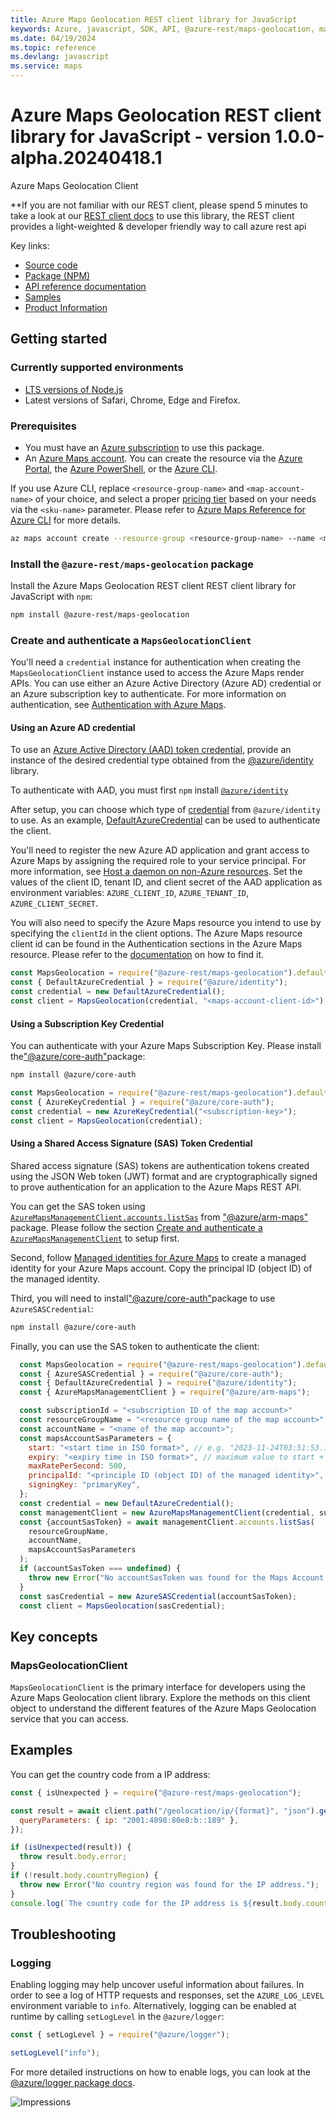 ```yaml
---
title: Azure Maps Geolocation REST client library for JavaScript
keywords: Azure, javascript, SDK, API, @azure-rest/maps-geolocation, maps
ms.date: 04/19/2024
ms.topic: reference
ms.devlang: javascript
ms.service: maps
---
```

# Azure Maps Geolocation REST client library for JavaScript - version 1.0.0-alpha.20240418.1 


Azure Maps Geolocation Client

\*\*If you are not familiar with our REST client, please spend 5 minutes to take a look at our [REST client docs](https://github.com/Azure/azure-sdk-for-js/blob/main/documentation/rest-clients.md) to use this library, the REST client provides a light-weighted & developer friendly way to call azure rest api

Key links:

- [Source code][source_code]
- [Package (NPM)][npm_package]
- [API reference documentation][api_ref]
- [Samples][samples]
- [Product Information][product_info]

## Getting started

### Currently supported environments

- [LTS versions of Node.js](https://github.com/nodejs/release#release-schedule)
- Latest versions of Safari, Chrome, Edge and Firefox.

### Prerequisites

- You must have an [Azure subscription][az_subscription] to use this package.
- An [Azure Maps account][az_maps_account_management]. You can create the resource via the [Azure Portal][azure_portal], the [Azure PowerShell][azure_powershell], or the [Azure CLI][azure_cli].

If you use Azure CLI, replace `<resource-group-name>` and `<map-account-name>` of your choice, and select a proper [pricing tier][az_map_pricing] based on your needs via the `<sku-name>` parameter. Please refer to [Azure Maps Reference for Azure CLI][az_map_az_cli] for more details.

```bash
az maps account create --resource-group <resource-group-name> --name <map-account-name> --sku <sku-name>
```

### Install the `@azure-rest/maps-geolocation` package

Install the Azure Maps Geolocation REST client REST client library for JavaScript with `npm`:

```bash
npm install @azure-rest/maps-geolocation
```

### Create and authenticate a `MapsGeolocationClient`

You'll need a `credential` instance for authentication when creating the `MapsGeolocationClient` instance used to access the Azure Maps render APIs. You can use either an Azure Active Directory (Azure AD) credential or an Azure subscription key to authenticate. For more information on authentication, see [Authentication with Azure Maps][az_map_auth].

#### Using an Azure AD credential

To use an [Azure Active Directory (AAD) token credential](https://github.com/Azure/azure-sdk-for-js/blob/main/sdk/identity/identity/samples/AzureIdentityExamples.md#authenticating-with-a-pre-fetched-access-token),
provide an instance of the desired credential type obtained from the
[@azure/identity](https://github.com/Azure/azure-sdk-for-js/tree/main/sdk/identity/identity#credentials) library.

To authenticate with AAD, you must first `npm` install [`@azure/identity`](https://www.npmjs.com/package/@azure/identity)

After setup, you can choose which type of [credential](https://github.com/Azure/azure-sdk-for-js/tree/main/sdk/identity/identity#credentials) from `@azure/identity` to use.
As an example, [DefaultAzureCredential](https://github.com/Azure/azure-sdk-for-js/tree/main/sdk/identity/identity#defaultazurecredential)
can be used to authenticate the client.

You'll need to register the new Azure AD application and grant access to Azure Maps by assigning the required role to your service principal. For more information, see [Host a daemon on non-Azure resources](https://learn.microsoft.com/azure/azure-maps/how-to-secure-daemon-app#host-a-daemon-on-non-azure-resources). Set the values of the client ID, tenant ID, and client secret of the AAD application as environment variables:
`AZURE_CLIENT_ID`, `AZURE_TENANT_ID`, `AZURE_CLIENT_SECRET`.

You will also need to specify the Azure Maps resource you intend to use by specifying the `clientId` in the client options.
The Azure Maps resource client id can be found in the Authentication sections in the Azure Maps resource. Please refer to the [documentation](/azure/azure-maps/how-to-manage-authentication#view-authentication-details) on how to find it.

```javascript
const MapsGeolocation = require("@azure-rest/maps-geolocation").default;
const { DefaultAzureCredential } = require("@azure/identity");
const credential = new DefaultAzureCredential();
const client = MapsGeolocation(credential, "<maps-account-client-id>");
```

#### Using a Subscription Key Credential

You can authenticate with your Azure Maps Subscription Key. Please install the["@azure/core-auth"](https://www.npmjs.com/package/@azure/core-auth)package:

```bash
npm install @azure/core-auth
```

```javascript
const MapsGeolocation = require("@azure-rest/maps-geolocation").default;
const { AzureKeyCredential } = require("@azure/core-auth");
const credential = new AzureKeyCredential("<subscription-key>");
const client = MapsGeolocation(credential);
```

#### Using a Shared Access Signature (SAS) Token Credential

Shared access signature (SAS) tokens are authentication tokens created using the JSON Web token (JWT) format and are cryptographically signed to prove authentication for an application to the Azure Maps REST API.

You can get the SAS token using [`AzureMapsManagementClient.accounts.listSas`](https://learn.microsoft.com/javascript/api/%40azure/arm-maps/accounts?view=azure-node-latest#@azure-arm-maps-accounts-listsas) from ["@azure/arm-maps"](https://www.npmjs.com/package/@azure/arm-maps) package. Please follow the section [Create and authenticate a `AzureMapsManagementClient`](https://github.com/Azure/azure-sdk-for-js/tree/main/sdk/maps/arm-maps#create-and-authenticate-a-azuremapsmanagementclient) to setup first.

Second, follow [Managed identities for Azure Maps](https://techcommunity.microsoft.com/t5/azure-maps-blog/managed-identities-for-azure-maps/ba-p/3666312) to create a managed identity for your Azure Maps account. Copy the principal ID (object ID) of the managed identity.

Third, you will need to install["@azure/core-auth"](https://www.npmjs.com/package/@azure/core-auth)package to use `AzureSASCredential`:

```bash
npm install @azure/core-auth
```

Finally, you can use the SAS token to authenticate the client:

```javascript
  const MapsGeolocation = require("@azure-rest/maps-geolocation").default;
  const { AzureSASCredential } = require("@azure/core-auth");
  const { DefaultAzureCredential } = require("@azure/identity");
  const { AzureMapsManagementClient } = require("@azure/arm-maps");

  const subscriptionId = "<subscription ID of the map account>"
  const resourceGroupName = "<resource group name of the map account>";
  const accountName = "<name of the map account>";
  const mapsAccountSasParameters = {
    start: "<start time in ISO format>", // e.g. "2023-11-24T03:51:53.161Z"
    expiry: "<expiry time in ISO format>", // maximum value to start + 1 day
    maxRatePerSecond: 500,
    principalId: "<principle ID (object ID) of the managed identity>",
    signingKey: "primaryKey",
  };
  const credential = new DefaultAzureCredential();
  const managementClient = new AzureMapsManagementClient(credential, subscriptionId);
  const {accountSasToken} = await managementClient.accounts.listSas(
    resourceGroupName,
    accountName,
    mapsAccountSasParameters
  );
  if (accountSasToken === undefined) {
    throw new Error("No accountSasToken was found for the Maps Account.");
  }
  const sasCredential = new AzureSASCredential(accountSasToken);
  const client = MapsGeolocation(sasCredential);
```

## Key concepts

### MapsGeolocationClient

`MapsGeolocationClient` is the primary interface for developers using the Azure Maps Geolocation client library. Explore the methods on this client object to understand the different features of the Azure Maps Geolocation service that you can access.

## Examples

You can get the country code from a IP address:

```javascript
const { isUnexpected } = require("@azure-rest/maps-geolocation");

const result = await client.path("/geolocation/ip/{format}", "json").get({
  queryParameters: { ip: "2001:4898:80e8:b::189" },
});

if (isUnexpected(result)) {
  throw result.body.error;
}
if (!result.body.countryRegion) {
  throw new Error("No country region was found for the IP address.");
}
console.log(`The country code for the IP address is ${result.body.countryRegion.isoCode}`);
```

## Troubleshooting

### Logging

Enabling logging may help uncover useful information about failures. In order to see a log of HTTP requests and responses, set the `AZURE_LOG_LEVEL` environment variable to `info`. Alternatively, logging can be enabled at runtime by calling `setLogLevel` in the `@azure/logger`:

```javascript
const { setLogLevel } = require("@azure/logger");

setLogLevel("info");
```

For more detailed instructions on how to enable logs, you can look at the [@azure/logger package docs](https://github.com/Azure/azure-sdk-for-js/tree/main/sdk/core/logger).

![Impressions](https://azure-sdk-impressions.azurewebsites.net/api/impressions/azure-sdk-for-js%2Fsdk%2Fmaps%2Fmaps-geolocation-rest%2FREADME.png)

[source_code]: https://github.com/Azure/azure-sdk-for-js/tree/main/sdk/maps/maps-geolocation-rest
[npm_package]: https://www.npmjs.com/package/@azure-rest/maps-geolocation
[api_ref]: /javascript/api/@azure-rest/maps-geolocation?view=azure-node-preview
[samples]: https://github.com/Azure/azure-sdk-for-js/tree/main/sdk/maps/maps-geolocation-rest/samples
[product_info]: https://learn.microsoft.com/rest/api/maps/geolocation
[az_subscription]: https://azure.microsoft.com/free/
[az_maps_account_management]: /azure/azure-maps/how-to-manage-account-keys
[azure_portal]: https://portal.azure.com
[azure_powershell]: /powershell/module/az.maps/new-azmapsaccount
[azure_cli]: /cli/azure
[az_map_pricing]: /azure/azure-maps/choose-pricing-tier
[az_map_az_cli]: /cli/azure/maps/account?view=azure-cli-latest#az_maps_account_create
[az_map_auth]: https://learn.microsoft.com/azure/azure-maps/azure-maps-authentication

